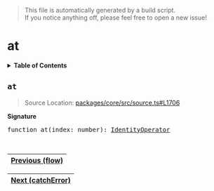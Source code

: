 > This file is automatically generated by a build script.<br>If you notice anything off, please feel free to open a new issue!

# at

<details><summary><b>Table of Contents</b></summary><br>

1. [<code>at</code>](#at)</details>

## <a name="at"></a><code>at</code>

> Source Location: [packages\/core\/src\/source.ts#L1706](..\/..\/packages\/core\/src\/source.ts#L1706)

<b>Signature</b>

<pre>function at(index: number): <a href="001-IdentityOperator.md#IdentityOperator">IdentityOperator</a></pre><br>

| [Previous \(flow\)](003-flow.md#readme) |
| --- |

<div align="right">

| [Next \(catchError\)](005-catchError.md#readme) |
| --- |
</div>
